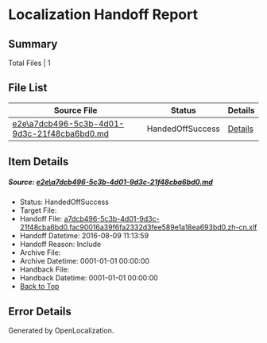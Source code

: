 # <a name='report-top'></a> Localization Handoff Report

## Summary
 Total Files | 1

## File List
 Source File | Status | Details 
 ----------- | ------ | ------- 
 [e2e\a7dcb496-5c3b-4d01-9d3c-21f48cba6bd0.md](https://github.com/OpenLocalizationTestOrg/oltest/blob/1497c57e7625a03fe7780f49d275406e6f77bc48/e2e/a7dcb496-5c3b-4d01-9d3c-21f48cba6bd0.md) | HandedOffSuccess | [Details](#92199318d2605527b9dade1ed698de9a0a7aebc61)

## Item Details
##### <a name='92199318d2605527b9dade1ed698de9a0a7aebc61'></a> Source: [e2e\a7dcb496-5c3b-4d01-9d3c-21f48cba6bd0.md](https://github.com/OpenLocalizationTestOrg/oltest/blob/1497c57e7625a03fe7780f49d275406e6f77bc48/e2e/a7dcb496-5c3b-4d01-9d3c-21f48cba6bd0.md)
* Status: HandedOffSuccess
* Target File: 
* Handoff File: [a7dcb496-5c3b-4d01-9d3c-21f48cba6bd0.fac90016a39f6fa2332d3fee589e1a18ea693bd0.zh-cn.xlf](https://github.com/OpenLocalizationTestOrg/olhandoff-e2e/blob/305e41c84cff491f5a0aedb8cb3877ac57217531/ol-handoff/OpenLocalizationTestOrg/ol-test-zhcn/ci/ht/a7dcb496-5c3b-4d01-9d3c-21f48cba6bd0.fac90016a39f6fa2332d3fee589e1a18ea693bd0.zh-cn.xlf)
* Handoff Datetime: 2016-08-09 11:13:59
* Handoff Reason: Include
* Archive File: 
* Archive Datetime: 0001-01-01 00:00:00
* Handback File: 
* Handback Datetime: 0001-01-01 00:00:00
* [Back to Top](#report-top)


## Error Details

Generated by OpenLocalization.
